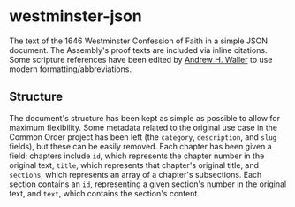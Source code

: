 # westminster-json
The text of the 1646 Westminster Confession of Faith in a simple JSON document. The Assembly's proof texts are included via inline citations. Some scripture references have been edited by [Andrew H. Waller](https://github.com/andrewhwaller) to use modern formatting/abbreviations.
## Structure
The document's structure has been kept as simple as possible to allow for maximum flexibility. Some metadata related to the original use case in the Common Order project has been left (the `category`, `description`, and `slug` fields), but these can be easily removed. Each chapter has been given a field; chapters include `id`, which represents the chapter number in the original text, `title`, which represents that chapter's original title, and `sections`, which represents an array of a chapter's subsections. Each section contains an `id`, representing a given section's number in the original text, and `text`, which contains the section's content.
